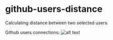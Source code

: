 # github-users-distance
Calculating distance between two selected users.

Github users connections:
![alt text](https://github.com/tamarakatic/github-users-distance/blob/master/github_neo4j.png)
